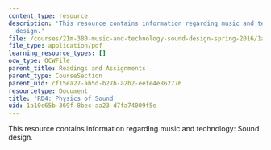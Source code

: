 ```yaml
---
content_type: resource
description: 'This resource contains information regarding music and technology: Sound
  design.'
file: /courses/21m-380-music-and-technology-sound-design-spring-2016/1a10c65b369f8becaa23d7fa74009f5e_MIT21M_380S16_assn_rd4.pdf
file_type: application/pdf
learning_resource_types: []
ocw_type: OCWFile
parent_title: Readings and Assignments
parent_type: CourseSection
parent_uid: cf15ea27-ab5d-b27b-a2b2-eefe4e862776
resourcetype: Document
title: 'RD4: Physics of Sound'
uid: 1a10c65b-369f-8bec-aa23-d7fa74009f5e
---
```

This resource contains information regarding music and technology: Sound design.

